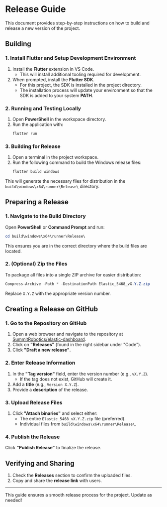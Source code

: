 # Release Guide

This document provides step-by-step instructions on how to build and release a new version of the project.

## Building

### **1. Install Flutter and Setup Development Environment**

1. Install the **Flutter** extension in VS Code.
   - This will install additional tooling required for development.
2. When prompted, install the **Flutter SDK**.
   - For this project, the SDK is installed in the project directory.
   - The installation process will update your environment so that the SDK is added to your system **PATH**.

### **2. Running and Testing Locally**

1. Open **PowerShell** in the workspace directory.
2. Run the application with:
   ```powershell
   flutter run
   ```

### **3. Building for Release**

1. Open a terminal in the project workspace.
2. Run the following command to build the Windows release files:
   ```powershell
   flutter build windows
   ```

This will generate the necessary files for distribution in the `build\windows\x64\runner\Release\` directory.

## Preparing a Release

### **1. Navigate to the Build Directory**

Open **PowerShell** or **Command Prompt** and run:

```powershell
cd build\windows\x64\runner\Release\
```

This ensures you are in the correct directory where the build files are located.

### **2. (Optional) Zip the Files**

To package all files into a single ZIP archive for easier distribution:

```powershell
Compress-Archive -Path * -DestinationPath Elastic_5468_vX.Y.Z.zip
```

Replace `X.Y.Z` with the appropriate version number.

## Creating a Release on GitHub

### **1. Go to the Repository on GitHub**

1. Open a web browser and navigate to the repository at [SummitRobotics/elastic-dashboard](https://github.com/SummitRobotics/elastic-dashboard).
2. Click on **"Releases"** (found in the right sidebar under "Code").
3. Click **"Draft a new release"**.

### **2. Enter Release Information**

1. In the **"Tag version"** field, enter the version number (e.g., `vX.Y.Z`).
   - If the tag does not exist, GitHub will create it.
2. Add a **title** (e.g., `Version X.Y.Z`).
3. Provide a **description** of the release.

### **3. Upload Release Files**

1. Click **"Attach binaries"** and select either:
   - The entire `Elastic_5468_vX.Y.Z.zip` file (preferred).
   - Individual files from `build\windows\x64\runner\Release\`.

### **4. Publish the Release**

Click **"Publish Release"** to finalize the release.

## **Verifying and Sharing**

1. Check the **Releases** section to confirm the uploaded files.
2. Copy and share the **release link** with users.

---

This guide ensures a smooth release process for the project. Update as needed!

